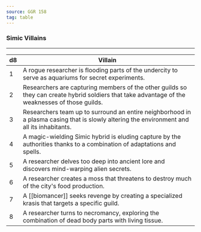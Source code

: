 ```yaml
---
source: GGR 158
tag: table
---
```


### Simic Villains
---
|d8|Villain|
|----|------------|
|1|A rogue researcher is flooding parts of the undercity to serve as aquariums for secret experiments.|
|2|Researchers are capturing members of the other guilds so they can create hybrid soldiers that take advantage of the weaknesses of those guilds.|
|3|Researchers team up to surround an entire neighborhood in a plasma casing that is slowly altering the environment and all its inhabitants.|
|4|A magic-wielding Simic hybrid is eluding capture by the authorities thanks to a combination of adaptations and spells.|
|5|A researcher delves too deep into ancient lore and discovers mind-warping alien secrets.|
|6|A researcher creates a moss that threatens to destroy much of the city's food production.|
|7|A [[biomancer]] seeks revenge by creating a specialized krasis that targets a specific guild.|
|8|A researcher turns to necromancy, exploring the combination of dead body parts with living tissue.|
